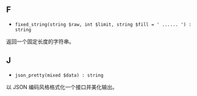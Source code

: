 ## F

- `fixed_string(string $raw, int $limit, string $fill = ' ...... ') : string`

返回一个固定长度的字符串。

## J

- `json_pretty(mixed $data) : string`
                              
以 JSON 编码风格格式化一个接口并美化输出。
